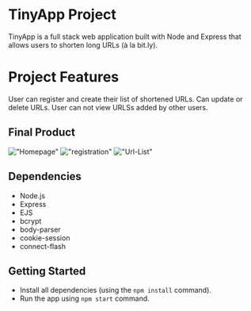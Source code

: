 # TinyApp Project

TinyApp is a full stack web application built with Node and Express that allows users to shorten long URLs (à la bit.ly).

# Project Features

User can register and create their list of shortened URLs. Can update or delete URLs. User can not view URLSs added by other users.

## Final Product

!["Homepage"](https://github.com/special3220/tinyapp/blob/master/docs/homepage.jpg?raw=true)
!["registration"](https://github.com/special3220/tinyapp/blob/master/docs/registration.jpg?raw=true)
!["Url-List"](https://github.com/special3220/tinyapp/blob/master/docs/url_list.jpg?raw=true)

## Dependencies

- Node.js
- Express
- EJS
- bcrypt
- body-parser
- cookie-session
- connect-flash

## Getting Started

- Install all dependencies (using the `npm install` command).
- Run the app using `npm start` command.
